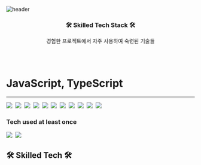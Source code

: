 ![header](https://capsule-render.vercel.app/api?type=soft&color=auto&height=200&section=header&text=Jinkyuhan&fontSize=70&animation=twinkling)
<br>

<div align=center>
  <h3> 🛠 Skilled Tech Stack 🛠 </h3>
  <p> 경험한 프로젝트에서 자주 사용하여 숙련된 기술들 </p>
  <br>
</div>
<br>
<h1> JavaScript, TypeScript </h1>
<hr>
<img src="https://img.shields.io/badge/JavaScript-FFFFFF?style=flat-square&logo=JavaScript&logoColor=yellow"/></a>&nbsp 
<img src="https://img.shields.io/badge/TypeScript-FFFFFF?style=flat-square&logo=TypeScript&logoColor=blue"/></a>&nbsp 
<img src="https://img.shields.io/badge/NestJS-FFFFFF?style=flat-square&logo=NestJS&logoColor=ea2845"/></a>&nbsp 
<img src="https://img.shields.io/badge/Spring-FFFFFF?style=flat-square&logo=Spring&logoColor=5DA830"/></a>&nbsp 
<img src="https://img.shields.io/badge/Redis-FFFFFF?style=flat-square&logo=Redis&logoColor=red"/></a>&nbsp 
<img src="https://img.shields.io/badge/Java-FFFFFF?style=flat-square&logo=Java&logoColor=blue"/></a>&nbsp 
<img src="https://img.shields.io/badge/Jest-FFFFFF?style=flat-square&logo=Jest&logoColor=5DA830"/></a>&nbsp 
<img src="https://img.shields.io/badge/JWT-FFFFFF?style=flat-square&logo=JSON Web Token&logoColor=5DA830"/></a>&nbsp 
<img src="https://img.shields.io/badge/ExpressJS-FFFFFF?style=flat-square&logo=Express&logoColor=black"/></a>&nbsp 
<img src="https://img.shields.io/badge/Docker-FFFFFF?style=flat-square&logo=Docker&logoColor=blue"/></a>&nbsp 
<img src="https://img.shields.io/badge/DockerSwarm-FFFFFF?style=flat-square&logo=DockerSwarm&logoColor=blue"/></a>&nbsp 
<h3> Tech used at least once </h3>
<img src="https://img.shields.io/badge/JavaScript-FFFFFF?style=flat-square&logo=JavaScript&logoColor=yellow"/></a>&nbsp 
<img src="https://img.shields.io/badge/JavaScript-FFFFFF?style=flat-square&logo=JavaScript&logoColor=yellow"/></a>&nbsp

<h2> 🛠 Skilled Tech 🛠 </h2>
<!-- swagger, prettier, Firebase, Mongo, Postgresql, MariaDB, REST API, filebeat, logstash,  -->

